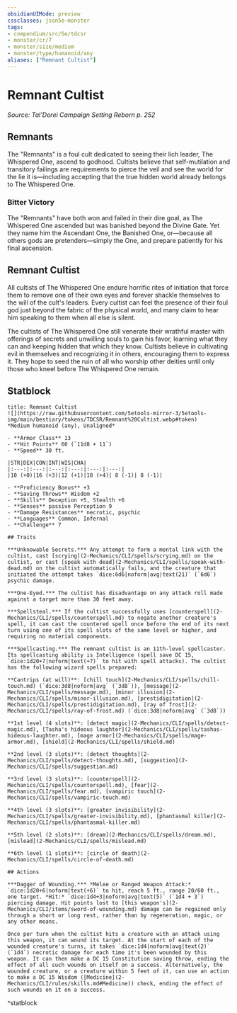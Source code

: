 ```yaml
---
obsidianUIMode: preview
cssclasses: json5e-monster
tags:
- compendium/src/5e/tdcsr
- monster/cr/7
- monster/size/medium
- monster/type/humanoid/any
aliases: ["Remnant Cultist"]
---
```

# Remnant Cultist
*Source: Tal'Dorei Campaign Setting Reborn p. 252*  

## Remnants

The "Remnants" is a foul cult dedicated to seeing their lich leader, The Whispered One, ascend to godhood. Cultists believe that self-mutilation and transitory failings are requirements to pierce the veil and see the world for the lie it is—including accepting that the true hidden world already belongs to The Whispered One.

### Bitter Victory

The "Remnants" have both won and failed in their dire goal, as The Whispered One ascended but was banished beyond the Divine Gate. Yet they name him the Ascendant One, the Banished One, or—because all others gods are pretenders—simply the One, and prepare patiently for his final ascension.

## Remnant Cultist

All cultists of The Whispered One endure horrific rites of initiation that force them to remove one of their own eyes and forever shackle themselves to the will of the cult's leaders. Every cultist can feel the presence of their foul god just beyond the fabric of the physical world, and many claim to hear him speaking to them when all else is silent.

The cultists of The Whispered One still venerate their wrathful master with offerings of secrets and unwilling souls to gain his favor, learning what they can and keeping hidden that which they know. Cultists believe in cultivating evil in themselves and recognizing it in others, encouraging them to express it. They hope to seed the ruin of all who worship other deities until only those who kneel before The Whispered One remain.

## Statblock

```ad-statblock
title: Remnant Cultist
![](https://raw.githubusercontent.com/5etools-mirror-3/5etools-img/main/bestiary/tokens/TDCSR/Remnant%20Cultist.webp#token)
*Medium humanoid (any), Unaligned*

- **Armor Class** 13
- **Hit Points** 60 (`11d8 + 11`)
- **Speed** 30 ft.

|STR|DEX|CON|INT|WIS|CHA|
|:---:|:---:|:---:|:---:|:---:|:---:|
|10 (+0)|16 (+3)|12 (+1)|18 (+4)| 8 (-1)| 8 (-1)|

- **Proficiency Bonus** +3
- **Saving Throws** Wisdom +2
- **Skills** Deception +5, Stealth +6
- **Senses** passive Perception 9
- **Damage Resistances** necrotic, psychic
- **Languages** Common, Infernal
- **Challenge** 7

## Traits

***Unknowable Secrets.*** Any attempt to form a mental link with the cultist, cast [scrying](2-Mechanics/CLI/spells/scrying.md) on the cultist, or cast [speak with dead](2-Mechanics/CLI/spells/speak-with-dead.md) on the cultist automatically fails, and the creature that initiated the attempt takes `dice:6d6|noform|avg|text(21)` (`6d6`) psychic damage.

***One-Eyed.*** The cultist has disadvantage on any attack roll made against a target more than 30 feet away.

***Spellsteal.*** If the cultist successfully uses [counterspell](2-Mechanics/CLI/spells/counterspell.md) to negate another creature's spell, it can cast the countered spell once before the end of its next turn using one of its spell slots of the same level or higher, and requiring no material components.

***Spellcasting.*** The remnant cultist is an 11th-level spellcaster. Its spellcasting ability is Intelligence (spell save DC 15, `dice:1d20+7|noform|text(+7)` to hit with spell attacks). The cultist has the following wizard spells prepared:

**Cantrips (at will)**: [chill touch](2-Mechanics/CLI/spells/chill-touch.md) (`dice:3d8|noform|avg` (`3d8`)), [message](2-Mechanics/CLI/spells/message.md), [minor illusion](2-Mechanics/CLI/spells/minor-illusion.md), [prestidigitation](2-Mechanics/CLI/spells/prestidigitation.md), [ray of frost](2-Mechanics/CLI/spells/ray-of-frost.md) (`dice:3d8|noform|avg` (`3d8`))

**1st level (4 slots)**: [detect magic](2-Mechanics/CLI/spells/detect-magic.md), [Tasha's hideous laughter](2-Mechanics/CLI/spells/tashas-hideous-laughter.md), [mage armor](2-Mechanics/CLI/spells/mage-armor.md), [shield](2-Mechanics/CLI/spells/shield.md)

**2nd level (3 slots)**: [detect thoughts](2-Mechanics/CLI/spells/detect-thoughts.md), [suggestion](2-Mechanics/CLI/spells/suggestion.md)

**3rd level (3 slots)**: [counterspell](2-Mechanics/CLI/spells/counterspell.md), [fear](2-Mechanics/CLI/spells/fear.md), [vampiric touch](2-Mechanics/CLI/spells/vampiric-touch.md)

**4th level (3 slots)**: [greater invisibility](2-Mechanics/CLI/spells/greater-invisibility.md), [phantasmal killer](2-Mechanics/CLI/spells/phantasmal-killer.md)

**5th level (2 slots)**: [dream](2-Mechanics/CLI/spells/dream.md), [mislead](2-Mechanics/CLI/spells/mislead.md)

**6th level (1 slots)**: [circle of death](2-Mechanics/CLI/spells/circle-of-death.md)

## Actions

***Dagger of Wounding.*** *Melee or Ranged Weapon Attack:* `dice:1d20+6|noform|text(+6)` to hit, reach 5 ft., range 20/60 ft., one target. *Hit:* `dice:1d4+3|noform|avg|text(5)` (`1d4 + 3`) piercing damage. Hit points lost to [this weapon's](2-Mechanics/CLI/items/sword-of-wounding.md) damage can be regained only through a short or long rest, rather than by regeneration, magic, or any other means.

Once per turn when the cultist hits a creature with an attack using this weapon, it can wound its target. At the start of each of the wounded creature's turns, it takes `dice:1d4|noform|avg|text(2)` (`1d4`) necrotic damage for each time it's been wounded by this weapon. It can then make a DC 15 Constitution saving throw, ending the effect of all such wounds on itself on a success. Alternatively, the wounded creature, or a creature within 5 feet of it, can use an action to make a DC 15 Wisdom ([Medicine](2-Mechanics/CLI/rules/skills.md#Medicine)) check, ending the effect of such wounds on it on a success.
```
^statblock